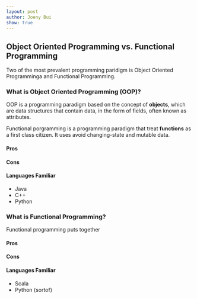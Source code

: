 ```yaml
---
layout: post
author: Joeny Bui
show: true
---
```


## Object Oriented Programming vs. Functional Programming

Two of the most prevalent programming paridigm is Object Oriented Programminga and Functional Programming.

### What is Object Oriented Programming (OOP)?

OOP is a programming paradigm based on the concept of **objects**, which are data structures that contain data, in the form of fields, often known as attributes.

Functional porgramming is a programming paradigm that treat **functions** as a first class citizen.  It uses avoid changing-state and mutable data.

#### Pros

#### Cons

#### Languages Familiar 

* Java
* C++
* Python


### What is Functional Programming?

Functional programming puts together

#### Pros

#### Cons

#### Languages Familiar

* Scala
* Python (sortof)